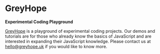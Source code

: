 # GreyHope
**Experimental Coding Playground**

[GreyHope](https://greyhope.uk) is a playground of experimental coding projects.
Our demos and tutorials are for those who already know the basics of JavaScript and are interested in expanding their JavaScript knowledge. Please contact us at [hello@greyhope.uk](mailto:hello@greyhope.uk) if you would like to know more.
